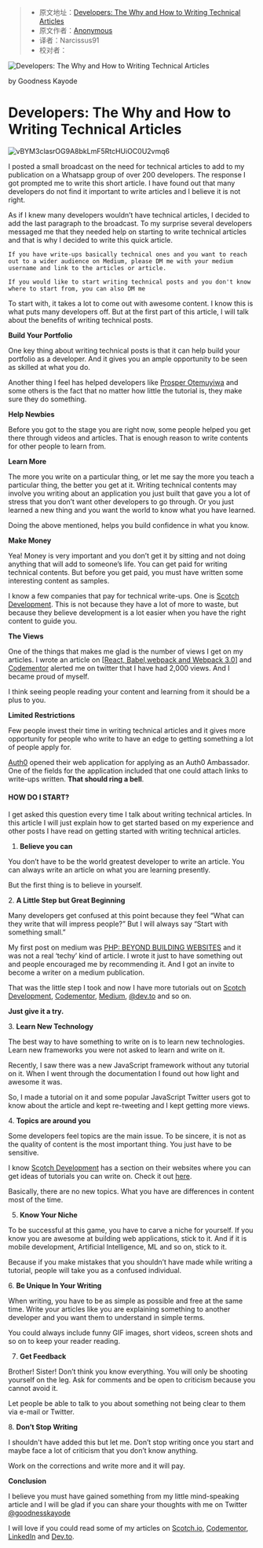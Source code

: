 > -  原文地址：[Developers: The Why and How to Writing Technical Articles](https://www.freecodecamp.org/news/developers-the-why-and-how-to-writing-technical-articles-54e824789ef6/)
> -  原文作者：[Anonymous](https://www.freecodecamp.orgAnonymous)
> -  译者：Narcissus91
> -  校对者：

![Developers: The Why and How to Writing Technical Articles](https://cdn-media-1.freecodecamp.org/images/1*9oDjve1kBfhr0xw7p4gwRQ.jpeg)

by Goodness Kayode

# Developers: The Why and How to Writing Technical Articles

![vBYM3clasrOG9A8bkLmF5RtcHUiOC0U2vmq6](https://cdn-media-1.freecodecamp.org/images/vBYM3clasrOG9A8bkLmF5RtcHUiOC0U2vmq6)

I posted a small broadcast on the need for technical articles to add to my publication on a Whatsapp group of over 200 developers. The response I got prompted me to write this short article. I have found out that many developers do not find it important to write articles and I believe it is not right.

As if I knew many developers wouldn’t have technical articles, I decided to add the last paragraph to the broadcast. To my surprise several developers messaged me that they needed help on starting to write technical articles and that is why I decided to write this quick article.

```
If you have write-ups basically technical ones and you want to reach out to a wider audience on Medium, please DM me with your medium username and link to the articles or article.
```

```
If you would like to start writing technical posts and you don't know where to start from, you can also DM me
```

To start with, it takes a lot to come out with awesome content. I know this is what puts many developers off. But at the first part of this article, I will talk about the benefits of writing technical posts.

**Build Your Portfolio**

One key thing about writing technical posts is that it can help build your portfolio as a developer. And it gives you an ample opportunity to be seen as skilled at what you do.

Another thing I feel has helped developers like [Prosper Otemuyiwa](https://www.freecodecamp.org/news/developers-the-why-and-how-to-writing-technical-articles-54e824789ef6/undefined) and some others is the fact that no matter how little the tutorial is, they make sure they do something.

**Help Newbies**

Before you got to the stage you are right now, some people helped you get there through videos and articles. That is enough reason to write contents for other people to learn from.

**Learn More**

The more you write on a particular thing, or let me say the more you teach a particular thing, the better you get at it. Writing technical contents may involve you writing about an application you just built that gave you a lot of stress that you don’t want other developers to go through. Or you just learned a new thing and you want the world to know what you have learned.

Doing the above mentioned, helps you build confidence in what you know.

**Make Money**

Yea! Money is very important and you don’t get it by sitting and not doing anything that will add to someone’s life. You can get paid for writing technical contents. But before you get paid, you must have written some interesting content as samples.

I know a few companies that pay for technical write-ups. One is [Scotch Development](https://www.freecodecamp.org/news/developers-the-why-and-how-to-writing-technical-articles-54e824789ef6/undefined). This is not because they have a lot of more to waste, but because they believe development is a lot easier when you have the right content to guide you.

**The Views**

One of the things that makes me glad is the number of views I get on my articles. I wrote an article on \[[React, Babel,webpack and Webpack 3.0](https://www.codementor.io/goodnesskay/setting-up-react-with-webpack-3-0-yarn-and-babel-9ftd5phqz)\] and [Codementor](https://www.freecodecamp.org/news/developers-the-why-and-how-to-writing-technical-articles-54e824789ef6/undefined) alerted me on twitter that I have had 2,000 views. And I became proud of myself.

I think seeing people reading your content and learning from it should be a plus to you.

**Limited Restrictions**

Few people invest their time in writing technical articles and it gives more opportunity for people who write to have an edge to getting something a lot of people apply for.

[Auth0](https://www.freecodecamp.org/news/developers-the-why-and-how-to-writing-technical-articles-54e824789ef6/undefined) opened their web application for applying as an Auth0 Ambassador. One of the fields for the application included that one could attach links to write-ups written. **That should ring a bell**.

#### **HOW DO I START?**

I get asked this question every time I talk about writing technical articles. In this article I will just explain how to get started based on my experience and other posts I have read on getting started with writing technical articles.

1.  **Believe you can**

You don’t have to be the world greatest developer to write an article. You can always write an article on what you are learning presently.

But the first thing is to believe in yourself.

2\. **A Little Step but Great Beginning**

Many developers get confused at this point because they feel “What can they write that will impress people?” But I will always say “Start with something small.”

My first post on medium was [PHP: BEYOND BUILDING WEBSITES](https://aboveintelligent.com/php-beyond-building-websites-207520c98d9f) and it was not a real ‘techy’ kind of article. I wrote it just to have something out and people encouraged me by recommending it. And I got an invite to become a writer on a medium publication.

That was the little step I took and now I have more tutorials out on [Scotch Development](https://www.freecodecamp.org/news/developers-the-why-and-how-to-writing-technical-articles-54e824789ef6/undefined), [Codementor](https://www.freecodecamp.org/news/developers-the-why-and-how-to-writing-technical-articles-54e824789ef6/undefined), [Medium](https://www.freecodecamp.org/news/developers-the-why-and-how-to-writing-technical-articles-54e824789ef6/undefined), [@dev.to](https://dev.to/) and so on.

**Just give it a try.**

3\. **Learn New Technology**

The best way to have something to write on is to learn new technologies. Learn new frameworks you were not asked to learn and write on it.

Recently, I saw there was a new JavaScript framework without any tutorial on it. When I went through the documentation I found out how light and awesome it was.

So, I made a tutorial on it and some popular JavaScript Twitter users got to know about the article and kept re-tweeting and I kept getting more views.

4\. **Topics are around you**

Some developers feel topics are the main issue. To be sincere, it is not as the quality of content is the most important thing. You just have to be sensitive.

I know [Scotch Development](https://www.freecodecamp.org/news/developers-the-why-and-how-to-writing-technical-articles-54e824789ef6/undefined) has a section on their websites where you can get ideas of tutorials you can write on. Check it out [here](http://scotch.io/ideas).

Basically, there are no new topics. What you have are differences in content most of the time.

5. **Know Your Niche**

To be successful at this game, you have to carve a niche for yourself. If you know you are awesome at building web applications, stick to it. And if it is mobile development, Artificial Intelligence, ML and so on, stick to it.

Because if you make mistakes that you shouldn’t have made while writing a tutorial, people will take you as a confused individual.

6\. **Be Unique In Your Writing**

When writing, you have to be as simple as possible and free at the same time. Write your articles like you are explaining something to another developer and you want them to understand in simple terms.

You could always include funny GIF images, short videos, screen shots and so on to keep your reader reading.

7. **Get Feedback**

Brother! Sister! Don’t think you know everything. You will only be shooting yourself on the leg. Ask for comments and be open to criticism because you cannot avoid it.

Let people be able to talk to you about something not being clear to them via e-mail or Twitter.

8\. **Don’t Stop Writing**

I shouldn't have added this but let me. Don’t stop writing once you start and maybe face a lot of criticism that you don’t know anything.

Work on the corrections and write more and it will pay.

**Conclusion**

I believe you must have gained something from my little mind-speaking article and I will be glad if you can share your thoughts with me on Twitter [@goodnesskayode](https://twitter.com/goodnesskayode)

I will love if you could read some of my articles on [Scotch.io](https://scotch.io/@goodnesskay), [Codementor](https://www.codementor.io/goodnesskay/posts), [LinkedIn](https://www.linkedin.com/in/goodness-toluwanimi-kayode/detail/recent-activity/posts/) and [Dev.to](https://dev.to/goodnesskay).
